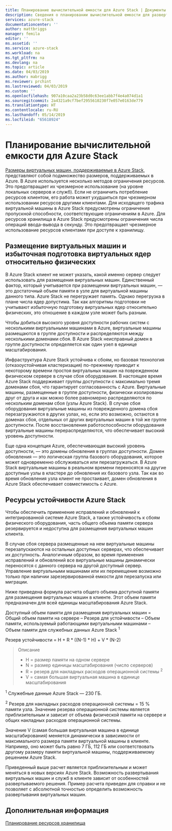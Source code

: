 ```yaml
---
title: Планирование вычислительной емкости для Azure Stack | Документы Майкрософт
description: Сведения о планировании вычислительной емкости для развертываний Azure Stack.
services: azure-stack
documentationcenter: ''
author: mattbriggs
manager: femila
editor: ''
ms.assetid: ''
ms.service: azure-stack
ms.workload: na
ms.tgt_pltfrm: na
ms.devlang: na
ms.topic: article
ms.date: 04/03/2019
ms.author: mabrigg
ms.reviewer: prchint
ms.lastreviewed: 04/03/2019
ms.custom: ''
ms.openlocfilehash: 907a10caa2a23b58d0c63ee1abb7f4e4a074d1a1
ms.sourcegitcommit: 2a4321a9cf7bef2955610230f7e057e0163de779
ms.translationtype: HT
ms.contentlocale: ru-RU
ms.lasthandoff: 05/14/2019
ms.locfileid: "65618924"
---
```

# <a name="azure-stack-compute-capacity-planning"></a>Планирование вычислительной емкости для Azure Stack
[Размеры виртуальных машин, поддерживаемые в Azure Stack](../user/azure-stack-vm-sizes.md), представляют собой подмножество размеров, поддерживаемых в Azure. В Azure используется несколько методов ограничения ресурсов. Это предотвращает их чрезмерное использование (на уровне локальных серверов и служб). Если не ограничить потребление ресурсов клиентом, его работа может ухудшиться при чрезмерном использовании ресурсов другими клиентами. Для исходящего трафика виртуальной машины в Azure Stack предусмотрены ограничения пропускной способности, соответствующие ограничениям в Azure. Для ресурсов хранилища в Azure Stack предусмотрены ограничения числа операций ввода-вывода в секунду. Это предотвращает чрезмерное использование ресурсов клиентами при доступе к хранилищу.  

## <a name="vm-placement-and-virtual-to-physical-core-overprovisioning"></a>Размещение виртуальных машин и избыточная подготовка виртуальных ядер относительно физических
В Azure Stack клиент не может указать, какой именно сервер следует использовать для размещения виртуальных машин. Единственный фактор, который учитывается при размещении виртуальных машин, — это достаточный объем памяти в узле для виртуальной машины данного типа. Azure Stack не перегружает память. Однако перегрузка в плане числа ядер допустима. Так как алгоритмы подготовки не учитывают избыточную подготовку виртуальных ядер относительно физических, это отношение в каждом узле может быть разным. 

Чтобы добиться высокого уровня доступности рабочих систем с несколькими виртуальными машинами в Azure, виртуальные машины размещаются в группе доступности и распределяются между несколькими доменами сбоя. В Azure Stack неисправный домен в группе доступности определяется как один узел в единице масштабирования.

Инфраструктура Azure Stack устойчива к сбоям, но базовая технология (отказоустойчивая кластеризация) по-прежнему приводит к некоторому времени простоя виртуальных машин на поврежденном физическом сервере в случае сбоя оборудования. В настоящее время Azure Stack поддерживает группы доступности с максимально тремя доменами сбоя, что гарантирует согласованность с Azure. Виртуальные машины, размещенные в группе доступности, физически изолированы друг от друга и как можно более равномерно распределяются по нескольким доменам сбоя (узлы Azure Stack). В случае сбоя оборудования виртуальные машины из поврежденного домена сбоя перезагружаются в других узлах, но, если это возможно, остаются в доменах сбоя, отдельных от других виртуальных машин в той же группе доступности. После восстановления работоспособности оборудования виртуальные машины перераспределяются, что обеспечивает высокий уровень доступности.

Еще одна концепция Azure, обеспечивающая высокий уровень доступности, — это домены обновления в группах доступности. Домен обновления — это логическая группа базового оборудования, которое может одновременно обслуживаться или перезагружаться. В Azure Stack виртуальные машины в реальном времени переносятся на другие доступные узлы в кластере до обновления их базового узла. Так как во время обновления узла клиент не простаивает, домен обновления в Azure Stack обеспечивает совместимость с Azure.

## <a name="azure-stack-resiliency-resources"></a>Ресурсы устойчивости Azure Stack
Чтобы обеспечить применение исправлений и обновлений к интегрированной системе Azure Stack, а также устойчивость к сбоям физического оборудования, часть общего объема памяти сервера резервируется и недоступна для размещения виртуальных машин клиента.

В случае сбоя сервера размещенные на нем виртуальные машины перезапускаются на остальных доступных серверах, что обеспечивает их доступность. Аналогичным образом, во время применения исправлений и обновлений все виртуальные машины динамически переносятся с данного сервера на другой доступный сервер. Управление виртуальными машинами или их перемещение возможно только при наличии зарезервированной емкости для перезапуска или миграции.

Ниже приведена формула расчета общего объема доступной памяти для размещения виртуальных машин в клиенте. Этот объем памяти предназначен для всей единицы масштабирования Azure Stack.

  Доступный объем памяти для размещения виртуальных машин = Общий объем памяти на сервере – Резерв для устойчивости – Объем памяти, используемый работающими виртуальными машинами – Объем памяти для служебных данных Azure Stack <sup>1</sup>

  Резерв устойчивости = H + R * ((N-1) * H) + V * (N-2)

> Описание
> - H = размер памяти на одном сервере
> - N = размер единицы масштабирования (число серверов)
> - R = резерв для накладных расходов операционной системы <sup>2</sup>
> - V = самая большая виртуальная машина в единице масштабирования

  <sup>1</sup> Служебные данные Azure Stack — 230 ГБ.

  <sup>2</sup> Резерв для накладных расходов операционной системы = 15 % памяти узла. Значение резерва операционной системы является приблизительным и зависит от объема физической памяти на сервере и общих накладных расходов операционной системы.

Значение V (самая большая виртуальная машина в единице масштабирования) меняется динамически в зависимости от максимального размера памяти виртуальной машины в клиенте. Например, оно может быть равно 7 ГБ, 112 ГБ или соответствовать другому размеру памяти виртуальной машины, поддерживаемому решением Azure Stack.

Приведенный выше расчет является приблизительным и может меняться в новых версиях Azure Stack. Возможность развертывания виртуальных машин и служб в клиенте зависит от особенностей развертываемого решения. Пример расчета приведен для справки и не позволяет с абсолютной точностью определить возможность развертывания виртуальных машин.



## <a name="next-steps"></a>Дополнительная информация
[Планирование ресурсов хранилища](capacity-planning-storage.md)
